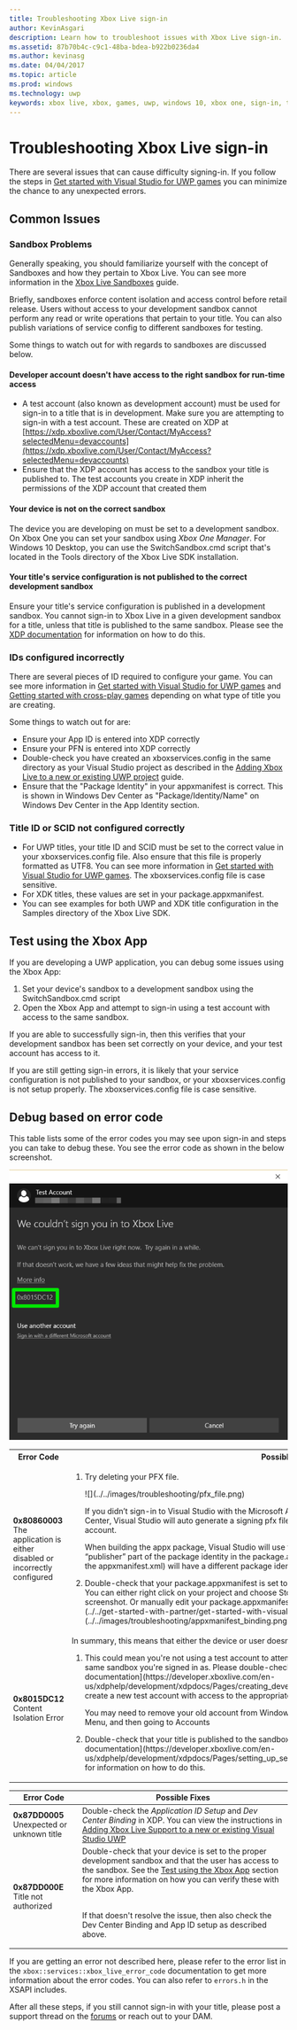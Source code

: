 ```yaml
---
title: Troubleshooting Xbox Live sign-in
author: KevinAsgari
description: Learn how to troubleshoot issues with Xbox Live sign-in.
ms.assetid: 87b70b4c-c9c1-48ba-bdea-b922b0236da4
ms.author: kevinasg
ms.date: 04/04/2017
ms.topic: article
ms.prod: windows
ms.technology: uwp
keywords: xbox live, xbox, games, uwp, windows 10, xbox one, sign-in, troubleshoot
---
```


# Troubleshooting Xbox Live sign-in

There are several issues that can cause difficulty signing-in.  If you follow the steps in [Get started with Visual Studio for UWP games](../../get-started-with-partner/get-started-with-visual-studio-and-uwp.md) you can minimize the chance to any unexpected errors.

## Common Issues

### Sandbox Problems
Generally speaking, you should familiarize yourself with the concept of Sandboxes and how they pertain to Xbox Live.  You can see more information in the [Xbox Live Sandboxes](../../xbox-live-sandboxes.md) guide.

Briefly, sandboxes enforce content isolation and access control before retail release.  Users without access to your development sandbox cannot perform any read or write operations that pertain to your title.  You can also publish variations of service config to different sandboxes for testing.

Some things to watch out for with regards to sandboxes are discussed below.

#### Developer account doesn't have access to the right sandbox for run-time access
* A test account (also known as development account) must be used for sign-in to a title that is in development.  Make sure you are attempting to sign-in with a test account.  These are created on XDP at [https://xdp.xboxlive.com/User/Contact/MyAccess?selectedMenu=devaccounts](https://xdp.xboxlive.com/User/Contact/MyAccess?selectedMenu=devaccounts)
* Ensure that the XDP account has access to the sandbox your title is published to.  The test accounts you create in XDP inherit the permissions of the XDP account that created them

#### Your device is not on the correct sandbox
The device you are developing on must be set to a development sandbox.  On Xbox One you can set your sandbox using *Xbox One Manager*.  For Windows 10 Desktop, you can use the SwitchSandbox.cmd script that's located in the Tools directory of the Xbox Live SDK installation.

#### Your title's service configuration is not published to the correct development sandbox
Ensure your title's service configuration is published in a development sandbox.  You cannot sign-in to Xbox Live in a given development sandbox for a title, unless that title is published to the same sandbox.  Please see the [XDP documentation](https://developer.xboxlive.com/en-us/xdphelp/development/xdpdocs/Pages/setting_up_service_configuration_03_31_16.aspx#PublishServiceConfig) for information on how to do this.

### IDs configured incorrectly
There are several pieces of ID required to configure your game.  You can see more information in [Get started with Visual Studio for UWP games](../../get-started-with-partner/get-started-with-visual-studio-and-uwp.md) and [Getting started with cross-play games](../../get-started-with-partner/get-started-with-cross-play-games.md) depending on what type of title you are creating.

Some things to watch out for are:
* Ensure your  App ID is entered into XDP correctly
* Ensure your PFN is entered into XDP correctly
* Double-check you have created an xboxservices.config in the same directory as your Visual Studio project as described in the [Adding Xbox Live to a new or existing UWP project](../../get-started-with-partner/get-started-with-visual-studio-and-uwp.md) guide.
* Ensure that the "Package Identity" in your appxmanifest is correct.  This is shown in Windows Dev Center as "Package/Identity/Name" on Windows Dev Center in the App Identity section.

### Title ID or SCID not configured correctly
- For UWP titles, your title ID and SCID must be set to the correct value in your xboxservices.config file.  Also ensure that this file is properly formatted as UTF8.  You can see more information in [Get started with Visual Studio for UWP games](../../get-started-with-partner/get-started-with-visual-studio-and-uwp.md). The xboxservices.config file is case sensitive. 
- For XDK titles, these values are set in your package.appxmanifest.
- You can see examples for both UWP and XDK title configuration in the Samples directory of the Xbox Live SDK.

<a name="test-xbox-app"></a>
## Test using the Xbox App
If you are developing a UWP application, you can debug some issues using the Xbox App:
1. Set your device's sandbox to a development sandbox using the SwitchSandbox.cmd script
2. Open the Xbox App and attempt to sign-in using a test account with access to the same sandbox.

If you are able to successfully sign-in, then this verifies that your development sandbox has been set correctly on your device, and your test account has access to it.

If you are still getting sign-in errors, it is likely that your service configuration is not published to your sandbox, or your xboxservices.config is not setup properly. The xboxservices.config file is case sensitive.

## Debug based on error code
This table lists some of the error codes you may see upon sign-in and steps you can take to debug these.  You see the error code as shown in the below screenshot.

![](../../images/troubleshooting/sign_in_error.png)

<table>

  <tr>
    <th>Error Code</th><th>Possible Fixes</th>
  </tr>

<tr>
  <td>
    <b>0x80860003</b>
    <br>The application is either disabled or incorrectly configured
  </td>

  <td>
  <ol>
  <li markdown="1">
  Try deleting your PFX file.
  <p></p>
  ![](../../images/troubleshooting/pfx_file.png)
  <p></p>
  If you didn’t sign-in to Visual Studio with the Microsoft Account used for provisioning the app at Windows Dev Center, Visual Studio will auto generate a signing pfx file based on your personal Microsoft Account or your domain account.
  <p></p>
  When building the appx package, Visual Studio will use that auto generated pfx to sign the package & alter the “publisher” part of the package identity in the package.appxmanifest. As a result, the produced bits (specifically, the appxmanifest.xml) will have a different package identity than what you intend to use.
  </li>
  <p></p>
  <li markdown="1">
  Double-check that your package.appxmanifest is set to the same application identity as your title on Dev Center.  You can either right click on your project and choose Store -> Associate App With Store... as shown in the below screenshot.  Or manually edit your package.appxmanifest.  See [Get started with Visual Studio for UWP games](../../get-started-with-partner/get-started-with-visual-studio-and-uwp.md) for more information.
  ![](../../images/troubleshooting/appxmanifest_binding.png)
  </li>
  </ol>
  </td>

</tr>

<tr>
  <td>
    <b>0x8015DC12</b>
    <br>Content Isolation Error
  </td>
  <td>
  In summary, this means that either the device or user doesn't have access to the specified title.
  <p></p>
  <ol>
  <li markdown="1">This could mean you're not using a test account to attempt sign-in, or your test account doesn't have access to the same sandbox you're signed in as. Please double-check the instructions on creating test accounts at [XDP documentation](https://developer.xboxlive.com/en-us/xdphelp/development/xdpdocs/Pages/creating_development_accounts_03_31_16.aspx) and if necessary create a new test account with access to the appropriate sandbox.
  </li>
  <p></p>
  You may need to remove your old account from Windows 10, you can do that by going to Settings from the Start Menu, and then going to Accounts
  <p></p>
  <li markdown="1">Double-check that your title is published to the sandbox that you are trying to use.  Please see the [XDP documentation](https://developer.xboxlive.com/en-us/xdphelp/development/xdpdocs/Pages/setting_up_service_configuration_03_31_16.aspx#PublishServiceConfig) for information on how to do this.
  </li>
  </ol>
  </td>
</tr>

</table>


| Error Code | Possible Fixes |
|------------|----------------|
| **0x87DD0005**<br>Unexpected or unknown title | Double-check the *Application ID Setup* and *Dev Center Binding* in XDP.  You can view the instructions in [Adding Xbox Live Support to a new or existing Visual Studio UWP](../../images/troubleshooting/dev_center_binding.png) |
| **0x87DD000E**<br>Title not authorized | Double-check that your device is set to the proper development sandbox and that the user has access to the sandbox.  See the [Test using the Xbox App](#test-xbox-app) section for more information on how you can verify these with the Xbox App.<p><br>If that doesn't resolve the issue, then also check the Dev Center Binding and App ID setup as described above.

If you are getting an error not described here, please refer to the error list in the ```xbox::services::xbox_live_error_code``` documentation to get more information about the error codes.  You can also refer to ```errors.h``` in the XSAPI includes.

After all these steps, if you still cannot sign-in with your title, please post a support thread on the [forums](http://forums.xboxlive.com) or reach out to your DAM.
